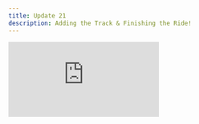 ```yaml
---
title: Update 21
description: Adding the Track & Finishing the Ride!
---
```

<div class="embed-wrapper"><iframe src="https://www.youtube.com/embed/ZIFAIkTWgUQ?si=zRnJ4gLWOeujzoL_" title="YouTube video player" frameborder="0" allow="accelerometer; autoplay; clipboard-write; encrypted-media; gyroscope; picture-in-picture; web-share" referrerpolicy="strict-origin-when-cross-origin" allowfullscreen></iframe></div>
